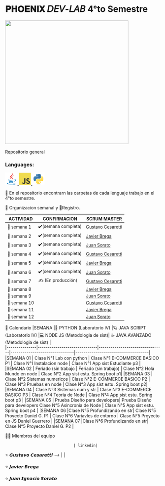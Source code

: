 # 𝐏𝐇𝐎𝐄𝐍𝐈𝐗 𝘋𝘌𝘝-𝘓𝘈𝘉  4°to Semestre
<img src="https://media.giphy.com/media/yoGoJGSioqhkEqeVrE/giphy-downsized-large.gif" width="400" height="400" />

 Repositorio general                                                                                                                                                     
<h3 align="left">Languages:</h3>
<p align="left"> <a href="https://www.java.com" target="_blank" rel="noreferrer"> <img src="https://raw.githubusercontent.com/devicons/devicon/master/icons/java/java-original.svg" alt="java" width="40" height="40"/> </a> <a href="https://developer.mozilla.org/en-US/docs/Web/JavaScript" target="_blank" rel="noreferrer"> <img src="https://raw.githubusercontent.com/devicons/devicon/master/icons/javascript/javascript-original.svg" alt="javascript" width="40" height="40"/> </a> <a href="https://www.python.org" target="_blank" rel="noreferrer"> <img src="https://raw.githubusercontent.com/devicons/devicon/master/icons/python/python-original.svg" alt="python" width="40" height="40"/> </a> </p>

📁 En el repositorio encontrarn las carpetas de cada lenguaje trabajo en el 4°to semestre.





📆 Organizacion semanal y 📝Registro.

| ACTIVIDAD    | CONFIRMACION           |   SCRUM MASTER  |
|------------- | -----------------------|-----------------|
| 📍  semana 1  | ✔️(semana completa)   |  [Gustavo Cesaretti](https://github.com/Guzce) |
| 📍  semana 2  | ✔️(semana completa)   |  [Javier Brega](https://github.com/javierbrega) |
| 📍  semana 3	 |  ✔️(semana completa)  |[Juan Sorato](https://github.com/Juanisorato21)| 
| 📍  semana 4	 |  ✔️(semana completa)  |[Gustavo Cesaretti](https://github.com/Guzce) |
| 📍  semana 5  |  ✔️(semana completa)  |[Javier Brega](https://github.com/javierbrega) |
| 📍  semana 6  |  ✔️(semana completa)  |[Juan Sorato](https://github.com/Juanisorato21)| 
| 📍  semana 7  |  ✍️    (En producción)|[Gustavo Cesaretti](https://github.com/Guzce) |
| 📍  semana 8  |                       |[Javier Brega](https://github.com/javierbrega) |
| 📍  semana 9  |                       |[Juan Sorato](https://github.com/Juanisorato21)| 
| 📍  semana 10 |                       |[Gustavo Cesaretti](https://github.com/Guzce) |
| 📍  semana 11 |                       |[Javier Brega](https://github.com/javierbrega) |
| 📍  semana 12 |                       |[Juan Sorato](https://github.com/Juanisorato21)| 

📅 Calendario
|SEMANA         |🐍 PYTHON  (Laboratorio IV)  |🪐 JAVA SCRIPT (Laboratorio IV) |💻 NODE JS (Metodologia de sist)| ☕ JAVA AVANZADO (Metodologia de sist) |    
|---------------|------------------------------|---------------------------------|--------------------------------|-------------------------------------|
|SEMANA 01      | Clase N°1 Lab con python     | Clase N°1 E-COMMERCE BASICO P1  | Clase N°1 Instalacion node     | Clase N°1 App sist Estudiante p3   |
|SEMANA 02      | Feriado (sin trabajo         | Feriado (sin trabajo)           | Clase N°2 Hola Mundo en node   | Clase N°2 App sist estu. Spring boot p1|
|SEMANA 03      | Clase N°2 Sistemas numericos | Clase N°2 E-COMMERCE BASICO P2  | Clase N°3 Pruebas en node      | Clase N°3 App sist estu. Spring boot p2|
|SEMANA 04      | Clase N°3 Sistemas num y str | Clase N°3 E-COMMERCE BASICO P3  | Clase N°4 Teoria de Node       | Clase N°4 App sist estu. Spring boot p3 |
|SEMANA 05      | Prueba Diseño para developers| Prueba Diseño para developers    Clase N°5 Asincronia de Node   | Clase N°5 App sist estu. Spring boot p4 |
|SEMANA 06      |Clase N°5 Profundizando en str| Clase N°5 Proyecto Daniel G. P1 | Clase N°6 Variavles de entorno | Clase N°5 Proyecto en JS Daniel Guerrero |
|SEMANA 07      |Clase N°6 Profundizando en str| Clase N°5 Proyecto Daniel G. P2 | 

👨‍💻 Miembros del equipo    

                                   | linkedin| 
⭐ 𝙂𝙪𝙨𝙩𝙖𝙫𝙤 𝘾𝙚𝙨𝙖𝙧𝙚𝙩𝙩𝙞            --> | | 

⭐ 𝙅𝙖𝙫𝙞𝙚𝙧 𝘽𝙧𝙚𝙜𝙖         

⭐ 𝙅𝙪𝙖𝙣 𝙄𝙜𝙣𝙖𝙘𝙞𝙤 𝙎𝙤𝙧𝙖𝙩𝙤             
     
